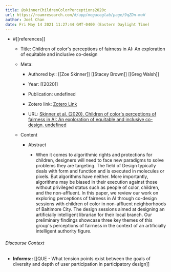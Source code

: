 ```yaml
---
title: @skinnerChildrenColorPerceptions2020c
url: https://roamresearch.com/#/app/megacoglab/page/9qZDn-maW
author: Joel Chan
date: Fri May 14 2021 11:27:44 GMT-0400 (Eastern Daylight Time)
---
```


- #[[references]]

    - Title: Children of color's perceptions of fairness in AI: An exploration of equitable and inclusive co-design

    - Meta:

        - Authored by:: [[Zoe Skinner]] [[Stacey Brown]] [[Greg Walsh]]

        - Year: [[2020]]

        - Publication: undefined

        - Zotero link: [Zotero Link](zotero://select/items/7_VFXYT8LB)

        - URL: [Skinner et al. (2020). Children of color's perceptions of fairness in AI: An exploration of equitable and inclusive co-design. undefined](https://doi.org/10.1145/3334480.3382901)

    - Content

        - Abstract

            - When it comes to algorithmic rights and protections for children, designers will need to face new paradigms to solve problems they are targeting. The field of Design typically deals with form and function and is executed in molecules or pixels. But algorithms have neither. More importantly, algorithms may be biased in their execution against those without privileged status such as people of color, children, and the non-affluent. In this paper, we review our work on exploring perceptions of fairness in AI through co-design sessions with children of color in non-affluent neighborhoods of Baltimore City. The design sessions aimed at designing an artificially intelligent librarian for their local branch. Our preliminary findings showcase three key themes of this group's perceptions of fairness in the context of an artificially intelligent authority figure.

###### Discourse Context

- **Informs::** [[QUE - What tension points exist between the goals of diversity and depth of user participation in participatory design]]
